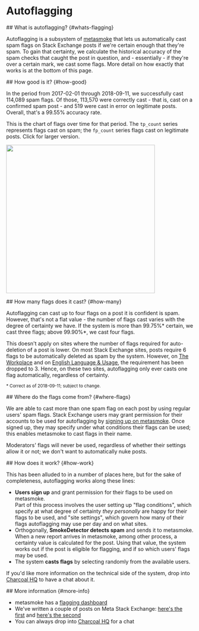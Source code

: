 ---
---

# Autoflagging

<section>
## What is autoflagging? {#whats-flagging}

Autoflagging is a subsystem of [metasmoke](https://metasmoke.erwaysoftware.com/) that lets us automatically cast spam flags
on Stack Exchange posts if we're certain enough that they're spam. To gain that certainty, we calculate the historical
accuracy of the spam checks that caught the post in question, and - essentially - if they're over a certain mark, we cast
some flags. More detail on how exactly that works is at the bottom of this page.
</section>

<section>
## How good is it? {#how-good}

In the period from 2017-02-01 through 2018-09-11, we successfully cast 114,089 spam flags. Of those, 113,570 were correctly
cast - that is, cast on a confirmed spam post - and 519 were cast in error on legitimate posts. Overall, that's a 99.55%
accuracy rate.

This is the chart of flags over time for that period. The `tp_count` series represents flags cast on spam; the `fp_count`
series flags cast on legitimate posts. Click for larger version.

<a href="https://i.stack.imgur.com/Hcp12.png"><img src="https://i.stack.imgur.com/Hcp12.png" height="400" width class="block-center" /></a>
</section>

<section>
## How many flags does it cast? {#how-many}

Autoflagging can cast up to four flags on a post it is confident is spam. However, that's not a flat value - the number of
flags cast varies with the degree of certainty we have. If the system is more than 99.75%* certain, we cast three flags;
above 99.90%*, we cast four flags.

This doesn't apply on sites where the number of flags required for auto-deletion of a post is lower. On most Stack Exchange
sites, posts require 6 flags to be automatically deleted as spam by the system. However, on
[The Workplace](https://workplace.stackexchange.com/) and on [English Language & Usage](https://english.stackexchange.com/),
the requirement has been dropped to 3. Hence, on these two sites, autoflagging only ever casts one flag automatically, 
regardless of certainty.

<sup>* Correct as of 2018-09-11; subject to change.</sup>
</section>
 
<section>
## Where do the flags come from? {#where-flags}

We are able to cast more than one spam flag on each post by using regular users' spam flags. Stack Exchange users may grant 
permission for their accounts to be used for autoflagging by
[signing up on metasmoke](https://metasmoke.erwaysoftware.com/flagging/ocs). Once signed up, they may specify under what 
conditions their flags can be used; this enables metasmoke to cast flags in their name.

Moderators' flags will never be used, regardless of whether their settings allow it or not; we don't want to automatically
nuke posts.
</section>

<section>
## How does it work? {#how-work}

This has been alluded to in a number of places here, but for the sake of completeness, autoflagging works along these lines:

 - **Users sign up** and grant permission for their flags to be used on metasmoke.  
   Part of this process involves the user setting up "flag conditions", which specify at what degree of certainty
   _they personally_ are happy for their flags to be used, and "site settings", which govern how many of their flags
   autoflagging may use per day and on what sites.
 - Orthogonally, **SmokeDetector detects spam** and sends it to metasmoke.  
   When a new report arrives in metasmoke, among other process, a certainty value is calculated for the post. Using that
   value, the system works out if the post is eligible for flagging, and if so which users' flags may be used.
 - The system **casts flags** by selecting randomly from the available users.

If you'd like more information on the technical side of the system, drop into
[Charcoal HQ](https://chat.stackexchange.com/rooms/11540) to have a chat about it.
</section>

<section>
## More information {#more-info}

 - metasmoke has a [flagging dashboard](https://metasmoke.erwaysoftware.com/flagging)
 - We've written a couple of posts on Meta Stack Exchange: [here's the first](https://meta.stackexchange.com/q/291301) and
   [here's the second](https://meta.stackexchange.com/q/307585)
 - You can always drop into [Charcoal HQ](https://chat.stackexchange.com/rooms/11540) for a chat
</section>
